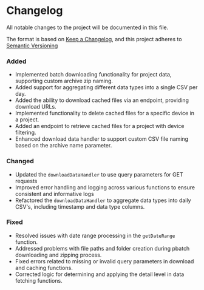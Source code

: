 # Changelog

All notable changes to the project will be documented in this file.


The format is based on [Keep a Changelog](https://keepachangelog.com/en/1.0.0/), and this project adheres to [Semantic Versioning](https://semver.org/spec/v2.0.0.html)

### Added
- Implemented batch downloading functionality for project data, supporting custom archive zip naming.
- Added support for aggregating different data types into a single CSV per day.
- Added the ability to download cached files via an endpoint, providing download URLs.
- Implemented functionality to delete cached files for a specific device in a project.
- Added an endpoint to retrieve cached files for a project with device filtering.
- Enhanced download data handler to support custom CSV file naming based on the archive name parameter.

### Changed
- Updated the `downloadDataHandler` to use query parameters for GET requests
- Improved error handling and logging across various functions to ensure consistent and informative logs
- Refactored the `downloadDataHandler` to aggregate data types into daily CSV's, including timestamp and data type columns.

### Fixed
- Resolved issues with date range processing in the `getDateRange` function.
- Addressed problems with file paths and folder creation during pbatch downloading and zipping process.
- Fixed errors related to missing or invalid query parameters in download and caching functions.
- Corrected logic for determining and applying the detail level in data fetching functions.
